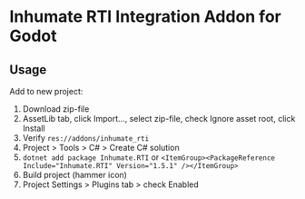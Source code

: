 # Inhumate RTI Integration Addon for Godot

## Usage

Add to new project:

1. Download zip-file
1. AssetLib tab, click Import…, select zip-file, check Ignore asset root, click Install
1. Verify `res://addons/inhumate_rti`
1. Project > Tools > C# > Create C# solution
1. `dotnet add package Inhumate.RTI` or `<ItemGroup><PackageReference Include="Inhumate.RTI" Version="1.5.1" /></ItemGroup>`
1. Build project (hammer icon)
1. Project Settings > Plugins tab > check Enabled
